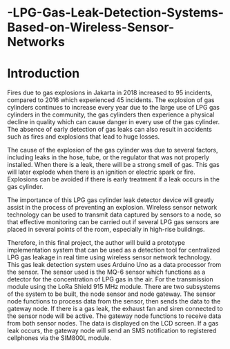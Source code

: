 # -LPG-Gas-Leak-Detection-Systems-Based-on-Wireless-Sensor-Networks
<h1> Introduction </h1>

Fires due to gas explosions in Jakarta in 2018 increased to 95 incidents, compared to 2016 which experienced 45 incidents. The explosion of gas cylinders continues to increase every year due to the large use of LPG gas cylinders in the community, the gas cylinders then experience a physical decline in quality which can cause danger in every use of the gas cylinder. The absence of early detection of gas leaks can also result in accidents such as fires and explosions that lead to huge losses.

The cause of the explosion of the gas cylinder was due to several factors, including leaks in the hose, tube, or the regulator that was not properly installed. When there is a leak, there will be a strong smell of gas. This gas will later explode when there is an ignition or electric spark or fire. Explosions can be avoided if there is early treatment if a leak occurs in the gas cylinder.

The importance of this LPG gas cylinder leak detector device will greatly assist in the process of preventing an explosion. Wireless sensor network technology can be used to transmit data captured by sensors to a node, so that effective monitoring can be carried out if several LPG gas sensors are placed in several points of the room, especially in high-rise buildings.

Therefore, in this final project, the author will build a prototype implementation system that can be used as a detection tool for centralized LPG gas leakage in real time using wireless sensor network technology. This gas leak detection system uses Arduino Uno as a data processor from the sensor. The sensor used is the MQ-6 sensor which functions as a detector for the concentration of LPG gas in the air. For the transmission module using the LoRa Shield 915 MHz module. There are two subsystems of the system to be built, the node sensor and node gateway. The sensor node functions to process data from the sensor, then sends the data to the gateway node. If there is a gas leak, the exhaust fan and siren connected to the sensor node will be active. The gateway node functions to receive data from both sensor nodes. The data is displayed on the LCD screen. If a gas leak occurs, the gateway node will send an SMS notification to registered cellphones via the SIM800L module.
